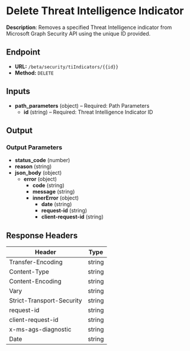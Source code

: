 # Delete Threat Intelligence Indicator

**Description**: Removes a specified Threat Intelligence indicator from Microsoft Graph Security API using the unique ID provided.

## Endpoint

- **URL:** `/beta/security/tiIndicators/{{id}}`
- **Method:** `DELETE`
## Inputs

- **path_parameters** (object) – Required: Path Parameters
  - **id** (string) – Required: Threat Intelligence Indicator ID
## Output

### Output Parameters

- **status_code** (number)
- **reason** (string)
- **json_body** (object)
  - **error** (object)
    - **code** (string)
    - **message** (string)
    - **innerError** (object)
      - **date** (string)
      - **request-id** (string)
      - **client-request-id** (string)
## Response Headers

| Header | Type |
|--------|------|
| Transfer-Encoding | string |
| Content-Type | string |
| Content-Encoding | string |
| Vary | string |
| Strict-Transport-Security | string |
| request-id | string |
| client-request-id | string |
| x-ms-ags-diagnostic | string |
| Date | string |